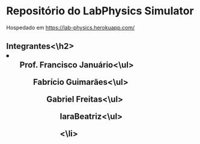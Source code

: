 #  Repositório do LabPhysics Simulator

Hospedado em https://lab-physics.herokuapp.com/

<h2>Integrantes<\h2>
 <li>
  <ul> Prof. Francisco Januário<\ul>
  <ul>Fabrício Guimarães<\ul>
  <ul>Gabriel Freitas<\ul>
  <ul>IaraBeatriz<\ul>

<\li>
